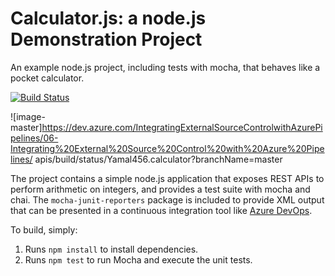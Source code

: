 Calculator.js: a node.js Demonstration Project
==============================================
An example node.js project, including tests with mocha, that behaves like
a pocket calculator.

[![Build Status](https://dev.azure.com/IntegratingExternalSourceControlwithAzurePipelines/06-Integrating%20External%20Source%20Control%20with%20Azure%20Pipelines/_apis/build/status/Yamal456.calculator?branchName=master)](https://dev.azure.com/IntegratingExternalSourceControlwithAzurePipelines/06-Integrating%20External%20Source%20Control%20with%20Azure%20Pipelines/_build/latest?definitionId=1&branchName=master)

![image-master]https://dev.azure.com/IntegratingExternalSourceControlwithAzurePipelines/06-Integrating%20External%20Source%20Control%20with%20Azure%20Pipelines/ apis/build/status/Yamal456.calculator?branchName=master

The project contains a simple node.js application that exposes REST APIs
to perform arithmetic on integers, and provides a test suite with mocha
and chai.  The `mocha-junit-reporters` package is included to provide XML
output that can be presented in a continuous integration tool like
[Azure DevOps](https://azure.com/devops).


To build, simply:

1. Runs `npm install` to install dependencies.
2. Runs `npm test` to run Mocha and execute the unit tests.

